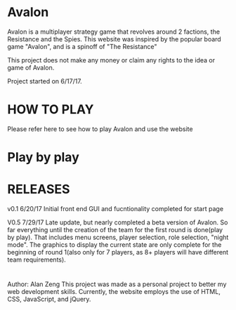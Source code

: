 # Avalon

Avalon is a multiplayer strategy game that revolves around 2 factions, the Resistance and the Spies. This website was inspired by the popular board game "Avalon", and is a spinoff of "The Resistance"

This project does not make any money or claim any rights to the idea or game of Avalon.

Project started on 6/17/17.

# HOW TO PLAY
Please refer here to see how to play Avalon and use the website

# Play by play

#

#

# RELEASES

v0.1 6/20/17
Initial front end GUI and fucntionality completed for start page

V0.5 7/29/17
Late update, but nearly completed a beta version of Avalon. So far everything until the creation of the team for the first round is done(play by play). That includes menu screens, player selection, role selection, "night mode". The graphics to display the current state are only complete for the beginning of round 1(also only for 7 players, as 8+ players will have different team requirements). 

#

Author: Alan Zeng
This project was made as a personal project to better my web development skills.
Currently, the website employs the use of HTML, CSS, JavaScript, and jQuery.
